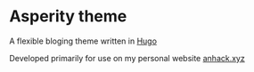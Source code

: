 # Asperity theme


A flexible bloging theme written in [Hugo](https://gohugo.io/)

Developed primarily for use on my personal website [anhack.xyz](https://anhack.xyz)
